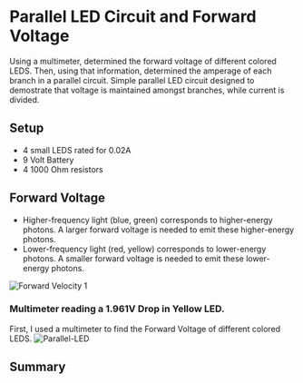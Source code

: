 # Parallel LED Circuit and Forward Voltage
Using a multimeter, determined the forward voltage of different colored LEDS. Then, using that information, determined the amperage of each branch in a parallel circuit. Simple parallel LED circuit designed to demostrate that voltage is maintained amongst branches, while current is divided. 

## Setup
* 4 small LEDS rated for 0.02A
* 9 Volt Battery
* 4 1000 Ohm resistors

## Forward Voltage
* Higher-frequency light (blue, green) corresponds to higher-energy photons. A larger forward voltage is needed to emit these higher-energy photons.
* Lower-frequency light (red, yellow) corresponds to lower-energy photons. A smaller forward voltage is needed to emit these lower-energy photons.

![Forward Velocity 1](https://github.com/user-attachments/assets/41dce8a0-682b-4d56-b091-f816999092c4)

### Multimeter reading a 1.961V Drop in Yellow LED.


First, I used a multimeter to find the Forward Voltage of different colored LEDS.
![Parallel-LED](https://github.com/user-attachments/assets/b10980d9-6426-4b2c-b946-7c75ab4057a1)

## Summary

